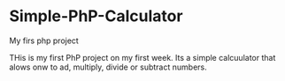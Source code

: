 # Simple-PhP-Calculator
My firs php project 

THis is my first PhP project on my first week. Its a simple calcuulator that alows onw to ad, multiply, divide or subtract numbers.
